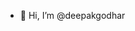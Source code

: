 - 👋 Hi, I’m @deepakgodhar

<!---
deepakgodhar/deepakgodhar is a ✨ special ✨ repository because its `README.md` (this file) appears on your GitHub profile.
You can click the Preview link to take a look at your changes.
--->
